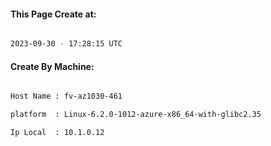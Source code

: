 
   
#### This Page Create at:

```bash

2023-09-30 - 17:28:15 UTC

```

#### Create By Machine:

```bash

Host Name : fv-az1030-461

platform  : Linux-6.2.0-1012-azure-x86_64-with-glibc2.35

Ip Local  : 10.1.0.12

```

